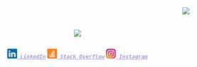 <img align="right" src="https://visitor-badge.laobi.icu/badge?page_id=zumrudu-anka.zumrudu-anka">

<h1 align="center">
  <a href="https://git.io/typing-svg">
    <img src="https://readme-typing-svg.herokuapp.com/?lines=Hello,+There!+👋;This+is+Luis+Sancho....;Nice+to+meet+you!&center=true&size=30&color=B399D4">
  </a>
</h1>

<h5 align="center">
  <code><a href="https://www.linkedin.com/in/luis-sancho-b42323368/" title="LinkedIn Profile" style="color: #B399D4"><img width="22" src="images/linkedin.svg"> LinkedIn</a></code>
  <code><a href="https://stackoverflow.com/users/30634900/luis-sancho" title="Stack Overflow Profile" style="color: #B399D4"><img width="22" src="images/stackoverflow.svg"> Stack Overflow</a></code>
  <code><a href="https://www.instagram.com/kidbucle/" title="Instagram Profile" style="color: #B399D4"><img width="22" src="images/instagram.svg"> Instagram</a></code>
</h5>
